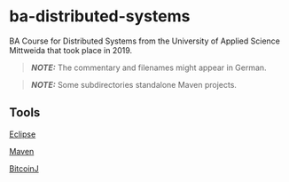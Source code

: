 # ba-distributed-systems

BA Course for Distributed Systems from the University of Applied Science Mittweida that took place in 2019.

> **_NOTE:_** The commentary and filenames might appear in German.

> **_NOTE:_** Some subdirectories standalone Maven projects.

## Tools

[Eclipse](https://www.eclipse.org)

[Maven](https://maven.apache.org/)

[BitcoinJ](https://bitcoinj.org/)